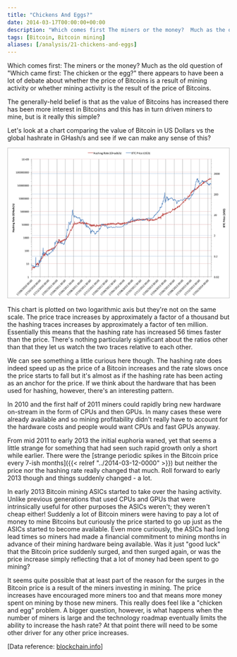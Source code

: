 ```yaml
---
title: "Chickens And Eggs?"
date: 2014-03-17T00:00:00+00:00
description: "Which comes first The miners or the money?  Much as the old question of \"Which came first:\" The chicken or the egg?\" there appears to have been a lot of debate about whether the price of Bitcoins is a result of mining activity or whether mining activity is the result of the price of Bitcoins.  The generally-held belief is that as the value of Bitcoins has increased there has been more interest in Bitcoins and this has in turn driven miners to mine, but is it really this simple?"
tags: [Bitcoin, Bitcoin mining]
aliases: [/analysis/21-chickens-and-eggs]
---
```

Which comes first: The miners or the money?  Much as the old question of
"Which came first: The chicken or the egg?" there appears to have been
a lot of debate about whether the price of Bitcoins is a result of
mining activity or whether mining activity is the result of the price of
Bitcoins.

The generally-held belief is that as the value of Bitcoins has increased
there has been more interest in Bitcoins and this has in turn driven
miners to mine, but is it really this simple?

Let's look at a chart comparing the value of Bitcoin in US Dollars vs
the global hashrate in GHash/s and see if we can make any sense of
this?

![20140317 Bitcoin-vs-hash](./20140317_Bitcoin-vs-hash.png)

This chart is plotted on two logarithmic axis but they're not on the
same scale.  The price trace increases by approximately a factor of a
thousand but the hashing traces increases by approximately a factor of
ten million.  Essentially this means that the hashing rate has increased
56 times faster than the price.  There's nothing particularly
significant about the ratios other than that they let us watch the two
traces relative to each other.

We can see something a little curious here though.  The hashing rate
does indeed speed up as the price of a Bitcoin increases and the rate
slows once the price starts to fall but it's almost as if the hashing
rate has been acting as an anchor for the price.  If we think about the
hardware that has been used for hashing, however, there's an interesting
pattern.

In 2010 and the first half of 2011 miners could rapidly bring new
hardware on-stream in the form of CPUs and then GPUs.  In many cases
these were already available and so mining profitability didn't really
have to account for the hardware costs and people would want CPUs and
fast GPUs anyway.

From mid 2011 to early 2013 the initial euphoria waned, yet that seems
a little strange for something that had seen such rapid growth only a
short while earlier.  There were the [strange periodic spikes in the
Bitcoin price every 7-ish months]({{< relref "../2014-03-12-0000" >}})
but neither the price nor the hashing rate really changed that much.
Roll forward to early 2013 though and things suddenly changed - a
lot.

In early 2013 Bitcoin mining ASICs started to take over the hasing
activity.  Unlike previous generations that used CPUs and GPUs that were
intrinsically useful for other purposes the ASICs weren't; they
weren't cheap either!  Suddenly a lot of Bitcoin miners were having to
pay a lot of money to mine Bitcoins but curiously the price started to
go up just as the ASICs started to become available.  Even more
curiously, the ASICs had long lead times so miners had made a financial
commitment to mining months in advance of their mining hardware being
available.  Was it just "good luck" that the Bitcoin price suddenly
surged, and then surged again, or was the price increase simply
reflecting that a lot of money had been spent to go
mining?

It seems quite possible that at least part of the reason for the surges
in the Bitcoin price is a result of the miners investing in mining.  The
price increases have encouraged more miners too and that means more
money spent on mining by those new miners.  This really does feel like a
"chicken and egg" problem.  A bigger question, however, is what happens
when the number of miners is large and the technology roadmap eventually
limits the ability to increase the hash rate?  At that point there will
need to be some other driver for any other price
increases.

\[Data reference: [blockchain.info](http://blockchain.info)\]
